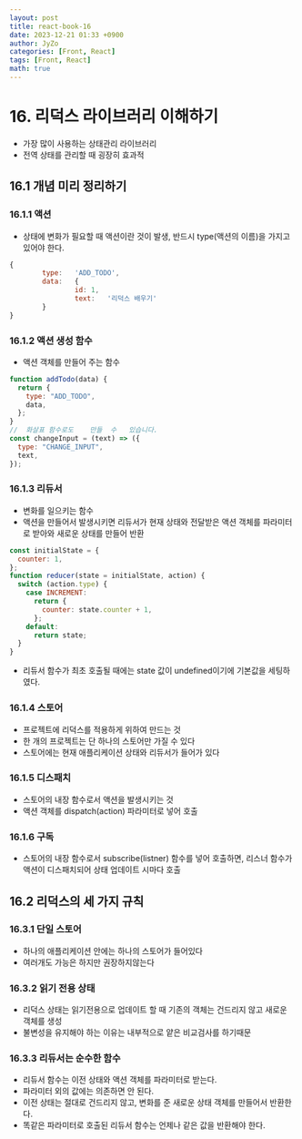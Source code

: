 ```yaml
---
layout: post
title: react-book-16
date: 2023-12-21 01:33 +0900
author: JyZo
categories: [Front, React]
tags: [Front, React]
math: true
---
```


# 16. 리덕스 라이브러리 이해하기

- 가장 많이 사용하는 상태관리 라이브러리
- 전역 상태를 관리할 때 굉장히 효과적

## 16.1 개념 미리 정리하기

### 16.1.1 액션

- 상태에 변화가 필요할 때 액션이란 것이 발생, 반드시 type(액션의 이름)을 가지고 있어야 한다.

```javascript
{
		type:	'ADD_TODO',
		data:	{
				id:	1,
				text:	'리덕스 배우기'
		}
}
```

### 16.1.2 액션 생성 함수

- 액션 객체를 만들어 주는 함수

```javascript
function addTodo(data) {
  return {
    type: "ADD_TODO",
    data,
  };
}
//	화살표	함수로도	만들	수	있습니다.
const changeInput = (text) => ({
  type: "CHANGE_INPUT",
  text,
});
```

### 16.1.3 리듀서

- 변화를 일으키는 함수
- 액션을 만들어서 발생시키면 리듀서가 현재 상태와 전달받은 액션 객체를 파라미터로 받아와 새로운 상태를 만들어 반환

```javascript
const initialState = {
  counter: 1,
};
function reducer(state = initialState, action) {
  switch (action.type) {
    case INCREMENT:
      return {
        counter: state.counter + 1,
      };
    default:
      return state;
  }
}
```

- 리듀서 함수가 최초 호출될 때에는 state 값이 undefined이기에 기본값을 세팅하였다.

### 16.1.4 스토어

- 프로젝트에 리덕스를 적용하게 위하여 만드는 것
- 한 개의 프로젝트는 단 하나의 스토어만 가질 수 있다
- 스토어에는 현재 애플리케이션 상태와 리듀서가 들어가 있다

### 16.1.5 디스패치

- 스토어의 내장 함수로서 액션을 발생시키는 것
- 액션 객체를 dispatch(action) 파라미터로 넣어 호출

### 16.1.6 구독

- 스토어의 내장 함수로서 subscribe(listner) 함수를 넣어 호출하면, 리스너 함수가 액션이 디스패치되어 상태 업데이트 시마다 호출

## 16.2 리덕스의 세 가지 규칙

### 16.3.1 단일 스토어

- 하나의 애플리케이션 안에는 하나의 스토어가 들어있다
- 여러개도 가능은 하지만 권장하지않는다

### 16.3.2 읽기 전용 상태

- 리덕스 상태는 읽기전용으로 업데이트 할 때 기존의 객체는 건드리지 않고 새로운 객체를 생성
- 불변성을 유지해야 하는 이유는 내부적으로 얕은 비교검사를 하기때문

### 16.3.3 리듀서는 순수한 함수

- 리듀서 함수는 이전 상태와 액션 객체를 파라미터로 받는다.
- 파라미터 외의 값에는 의존하면 안 된다.
- 이전 상태는 절대로 건드리지 않고, 변화를 준 새로운 상태 객체를 만들어서 반환한다.
- 똑같은 파라미터로 호출된 리듀서 함수는 언제나 같은 값을 반환해야 한다.
